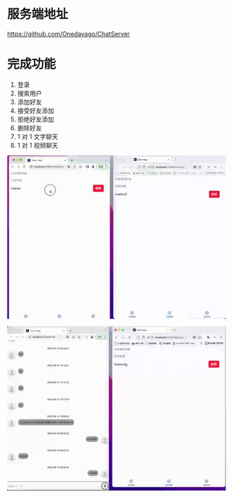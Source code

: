# 服务端地址
https://github.com/Onedayago/ChatServer
# 完成功能

1. 登录
2. 搜索用户
3. 添加好友
4. 接受好友添加
5. 拒绝好友添加
6. 删除好友
7. 1 对 1 文字聊天
8. 1 对 1 视频聊天

![输入图片说明](1663493717725.gif)

![输入图片说明](1663493735580.gif)




